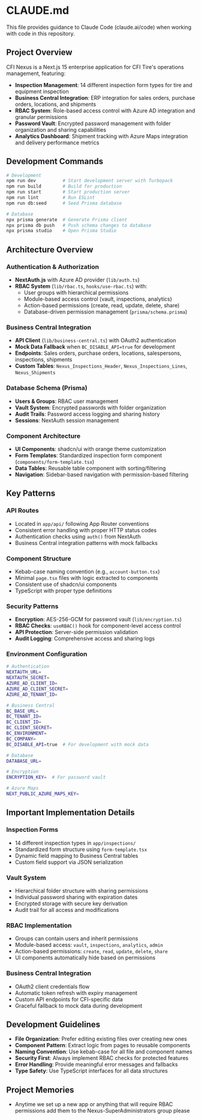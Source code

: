 # CLAUDE.md

This file provides guidance to Claude Code (claude.ai/code) when working with code in this repository.

## Project Overview

CFI Nexus is a Next.js 15 enterprise application for CFI Tire's operations management, featuring:
- **Inspection Management**: 14 different inspection form types for tire and equipment inspection
- **Business Central Integration**: ERP integration for sales orders, purchase orders, locations, and shipments
- **RBAC System**: Role-based access control with Azure AD integration and granular permissions
- **Password Vault**: Encrypted password management with folder organization and sharing capabilities
- **Analytics Dashboard**: Shipment tracking with Azure Maps integration and delivery performance metrics

## Development Commands

```bash
# Development
npm run dev          # Start development server with Turbopack
npm run build        # Build for production
npm run start        # Start production server
npm run lint         # Run ESLint
npm run db:seed      # Seed Prisma database

# Database
npx prisma generate  # Generate Prisma client
npx prisma db push   # Push schema changes to database
npx prisma studio    # Open Prisma Studio
```

## Architecture Overview

### Authentication & Authorization
- **NextAuth.js** with Azure AD provider (`lib/auth.ts`)
- **RBAC System** (`lib/rbac.ts`, `hooks/use-rbac.ts`) with:
  - User groups with hierarchical permissions
  - Module-based access control (vault, inspections, analytics)
  - Action-based permissions (create, read, update, delete, share)
  - Database-driven permission management (`prisma/schema.prisma`)

### Business Central Integration
- **API Client** (`lib/business-central.ts`) with OAuth2 authentication
- **Mock Data Fallback** when `BC_DISABLE_API=true` for development
- **Endpoints**: Sales orders, purchase orders, locations, salespersons, inspections, shipments
- **Custom Tables**: `Nexus_Inspections_Header`, `Nexus_Inspections_Lines`, `Nexus_Shipments`

### Database Schema (Prisma)
- **Users & Groups**: RBAC user management
- **Vault System**: Encrypted passwords with folder organization
- **Audit Trails**: Password access logging and sharing history
- **Sessions**: NextAuth session management

### Component Architecture
- **UI Components**: shadcn/ui with orange theme customization
- **Form Templates**: Standardized inspection form component (`components/form-template.tsx`)
- **Data Tables**: Reusable table component with sorting/filtering
- **Navigation**: Sidebar-based navigation with permission-based filtering

## Key Patterns

### API Routes
- Located in `app/api/` following App Router conventions
- Consistent error handling with proper HTTP status codes
- Authentication checks using `auth()` from NextAuth
- Business Central integration patterns with mock fallbacks

### Component Structure
- Kebab-case naming convention (e.g., `account-button.tsx`)
- Minimal `page.tsx` files with logic extracted to components
- Consistent use of shadcn/ui components
- TypeScript with proper type definitions

### Security Patterns
- **Encryption**: AES-256-GCM for password vault (`lib/encryption.ts`)
- **RBAC Checks**: `useRBAC()` hook for component-level access control
- **API Protection**: Server-side permission validation
- **Audit Logging**: Comprehensive access and sharing logs

### Environment Configuration
```bash
# Authentication
NEXTAUTH_URL=
NEXTAUTH_SECRET=
AZURE_AD_CLIENT_ID=
AZURE_AD_CLIENT_SECRET=
AZURE_AD_TENANT_ID=

# Business Central
BC_BASE_URL=
BC_TENANT_ID=
BC_CLIENT_ID=
BC_CLIENT_SECRET=
BC_ENVIRONMENT=
BC_COMPANY=
BC_DISABLE_API=true  # For development with mock data

# Database
DATABASE_URL=

# Encryption
ENCRYPTION_KEY=  # For password vault

# Azure Maps
NEXT_PUBLIC_AZURE_MAPS_KEY=
```

## Important Implementation Details

### Inspection Forms
- 14 different inspection types in `app/inspections/`
- Standardized form structure using `form-template.tsx`
- Dynamic field mapping to Business Central tables
- Custom field support via JSON serialization

### Vault System
- Hierarchical folder structure with sharing permissions
- Individual password sharing with expiration dates
- Encrypted storage with secure key derivation
- Audit trail for all access and modifications

### RBAC Implementation
- Groups can contain users and inherit permissions
- Module-based access: `vault`, `inspections`, `analytics`, `admin`
- Action-based permissions: `create`, `read`, `update`, `delete`, `share`
- UI components automatically hide based on permissions

### Business Central Integration
- OAuth2 client credentials flow
- Automatic token refresh with expiry management
- Custom API endpoints for CFI-specific data
- Graceful fallback to mock data during development

## Development Guidelines

- **File Organization**: Prefer editing existing files over creating new ones
- **Component Pattern**: Extract logic from pages to reusable components
- **Naming Convention**: Use kebab-case for all file and component names
- **Security First**: Always implement RBAC checks for protected features
- **Error Handling**: Provide meaningful error messages and fallbacks
- **Type Safety**: Use TypeScript interfaces for all data structures

## Project Memories
- Anytime we set up a new app or anything that will require RBAC permissions add them to the Nexus-SuperAdministrators group please
